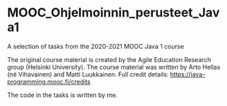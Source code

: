 # MOOC_Ohjelmoinnin_perusteet_Java1
A selection of tasks from the 2020-2021 MOOC Java 1 course

The original course material is created by the Agile Education Research group (Helsinki University). 
The course material was written by Arto Hellas (né Vihavainen) and Matti Luukkainen. Full credit details: https://java-programming.mooc.fi/credits

The code in the tasks is written by me.
